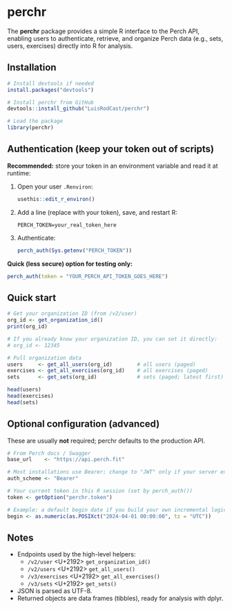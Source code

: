 # perchr

The **perchr** package provides a simple R interface to the Perch API, enabling users to
authenticate, retrieve, and organize Perch data (e.g., sets, users, exercises)
directly into R for analysis.

## Installation

```r
# Install devtools if needed
install.packages("devtools")

# Install perchr from GitHub
devtools::install_github("LuisRodCast/perchr")

# Load the package
library(perchr)
```

## Authentication (keep your token out of scripts)

**Recommended:** store your token in an environment variable and read it at runtime:

1. Open your user `.Renviron`:
   ```r
   usethis::edit_r_environ()
   ```
2. Add a line (replace with your token), save, and restart R:
   ```
   PERCH_TOKEN=your_real_token_here
   ```
3. Authenticate:
   ```r
   perch_auth(Sys.getenv("PERCH_TOKEN"))
   ```

**Quick (less secure) option for testing only:**
```r
perch_auth(token = "YOUR_PERCH_API_TOKEN_GOES_HERE")
```

## Quick start

```r
# Get your organization ID (from /v2/user)
org_id <- get_organization_id()
print(org_id)

# If you already know your organization ID, you can set it directly:
# org_id <- 12345
```

```r
# Pull organization data
users     <- get_all_users(org_id)        # all users (paged)
exercises <- get_all_exercises(org_id)    # all exercises (paged)
sets      <- get_sets(org_id)             # sets (paged; latest first)

head(users)
head(exercises)
head(sets)
```

## Optional configuration (advanced)

These are usually **not** required; perchr defaults to the production API.

```r
# From Perch docs / Swagger
base_url    <- "https://api.perch.fit"

# Most installations use Bearer; change to "JWT" only if your server explicitly requires it
auth_scheme <- "Bearer"

# Your current token in this R session (set by perch_auth())
token <- getOption("perchr.token")

# Example: a default begin date if you build your own incremental logic
begin <- as.numeric(as.POSIXct("2024-04-01 00:00:00", tz = "UTC"))
```

## Notes

- Endpoints used by the high-level helpers:
  - `/v2/user` <U+2192> `get_organization_id()`
  - `/v2/users` <U+2192> `get_all_users()`
  - `/v3/exercises` <U+2192> `get_all_exercises()`
  - `/v3/sets` <U+2192> `get_sets()`
- JSON is parsed as UTF-8.
- Returned objects are data frames (tibbles), ready for analysis with dplyr.


